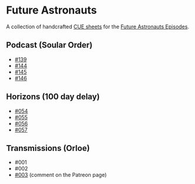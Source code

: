 # Future Astronauts

A collection of handcrafted [CUE sheets][cue] for the [Future Astronauts Episodes][fa].

[cue]: https://en.wikipedia.org/wiki/Cue_sheet_(computing)
[fa]: https://futureastronauts.net

## Podcast (Soular Order)

* [#139](https://git.io/JvqMb)
* [#144](https://git.io/JvqMF)
* [#145](https://git.io/JvqMd)
* [#146](https://git.io/JvsYn)

## Horizons (100 day delay)

* [#054](https://git.io/JvqM5)
* [#055](https://git.io/JvqMi)
* [#056](https://git.io/JvqMo)
* [#057](https://git.io/Jvckl)

## Transmissions (Orloe)

* #001
* #002
* [#003](https://www.patreon.com/posts/future-003-33614453) (comment on the Patreon page)